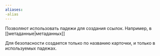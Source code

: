 ```yaml
---
aliases:
-alias
---
```

Позволяют использовать падежи для создания ссылок. Например, в [[метаданные|метаданных]]

Для безопасности создается только по названию карточки, и только в используемых падежах.